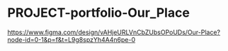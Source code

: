 # PROJECT-portfolio-Our_Place


https://www.figma.com/design/vAHjeURLVnCbZUbsOPoUDs/Our-Place?node-id=0-1&p=f&t=L9g8spzYh4A4n6pe-0
